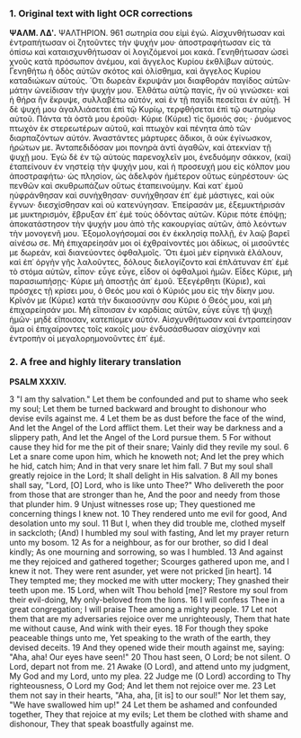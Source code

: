 ### 1. Original text with light OCR corrections

**ΨΑΛΜ. ΛΔʹ.**
ΨΑΛΤΗΡΙΟΝ.
961
σωτηρία σου εἰμὶ ἐγώ. Αἰσχυνθήτωσαν καὶ ἐντραπήτωσαν οἱ ζητοῦντες
τὴν ψυχήν μου· ἀποστραφήτωσαν εἰς τὰ ὀπίσω καὶ καταισχυνθήτωσαν
οἱ λογιζόμενοί μοι κακά. Γενηθήτωσαν ὡσεὶ χνοῦς κατὰ πρόσωπον
ἀνέμου, καὶ ἄγγελος Κυρίου ἐκθλίβων αὐτούς. Γενηθήτω ἡ ὁδὸς αὐτῶν
σκότος καὶ ὀλίσθημα, καὶ ἄγγελος Κυρίου καταδιώκων αὐτούς.
Ὅτι δωρεὰν ἔκρυψάν μοι διαφθοράν παγίδος αὐτῶν· μάτην
ὠνείδισαν τὴν ψυχήν μου. Ἐλθάτω αὐτῷ παγίς, ἣν οὐ γινώσκει·
καὶ ἡ θήρα ἣν ἔκρυψε, συλλαβέτω αὐτόν, καὶ ἐν τῇ παγίδι πεσεῖται
ἐν αὐτῇ. Ἡ δὲ ψυχή μου ἀγαλλιάσεται ἐπὶ τῷ Κυρίῳ, τερφθήσεται
ἐπὶ τῷ σωτηρίῳ αὐτοῦ. Πάντα τὰ ὀστᾶ μου ἐροῦσι· Κύριε (Κύριε) τίς
ὅμοιός σοι; · ῥυόμενος πτωχὸν ἐκ στερεωτέρων αὐτοῦ, καὶ πτωχὸν
καὶ πένητα ἀπὸ τῶν διαρπαζόντων αὐτόν. Ἀναστάντες μάρτυρες
ἄδικοι, ἃ οὐκ ἐγίνωσκον, ἠρώτων με. Ἀνταπεδιδόσαν μοι πονηρὰ ἀντὶ
ἀγαθῶν, καὶ ἀτεκνίαν τῇ ψυχῇ μου. Ἐγὼ δὲ ἐν τῷ αὐτοὺς
παρενοχλεῖν μοι, ἐνεδυόμην σάκκον, (καὶ) ἐταπείνουν ἐν νηστείᾳ
τὴν ψυχήν μου, καὶ ἡ προσευχή μου εἰς κόλπον μου ἀποστραφήτω·
ὡς πλησίον, ὡς ἀδελφὸν ἡμέτερον οὕτως εὐηρέστουν· ὡς πενθῶν
καὶ σκυθρωπάζων οὕτως ἐταπεινούμην. Καὶ κατ᾽ ἐμοῦ ηὐφράνθησαν
καὶ συνήχθησαν· συνήχθησαν ἐπ᾽ ἐμὲ μάστιγες, καὶ οὐκ ἔγνων·
διεσχίσθησαν καὶ οὐ κατενύγησαν. Ἐπείρασάν με, ἐξεμυκτήρισάν
με μυκτηρισμόν, ἔβρυξαν ἐπ᾽ ἐμὲ τοὺς ὀδόντας αὐτῶν. Κύριε πότε
ἐπόψῃ; ἀποκατάστησον τὴν ψυχήν μου ἀπὸ τῆς κακουργίας αὐτῶν,
ἀπὸ λεόντων τὴν μονογενῆ μου. Ἐξομολογήσομαί σοι ἐν ἐκκλησίᾳ
πολλῇ, ἐν λαῷ βαρεῖ αἰνέσω σε. Μὴ ἐπιχαρείησάν μοι οἱ ἐχθραίνοντές
μοι ἀδίκως, οἱ μισοῦντές με δωρεάν, καὶ διανεύοντες ὀφθαλμοῖς.
Ὅτι ἐμοὶ μὲν εἰρηνικὰ ἐλάλουν, καὶ ἐπ᾽ ὀργὴν γῆς λαλοῦντες,
δόλους διελογίζοντο καὶ ἐπλάτυναν ἐπ᾽ ἐμὲ τὸ στόμα αὐτῶν, εἶπον·
εὖγε εὖγε, εἶδον οἱ ὀφθαλμοὶ ἡμῶν. Εἶδες Κύριε, μὴ παρασιωπήσῃς·
Κύριε μὴ ἀποστῇς ἀπ᾽ ἐμοῦ. Ἐξεγέρθητι (Κύριε), καὶ πρόσχες τῇ
κρίσει μου, ὁ Θεός μου καὶ ὁ Κύριός μου εἰς τὴν δίκην μου. Κρῖνόν
με (Κύριε) κατὰ τὴν δικαιοσύνην σου Κύριε ὁ Θεός μου, καὶ μὴ
ἐπιχαρείησάν μοι. Μὴ εἴποισαν ἐν καρδίαις αὐτῶν, εὖγε εὖγε τῇ
ψυχῇ ἡμῶν· μηδὲ εἴποισαν, κατεπίομεν αὐτόν. Αἰσχυνθήτωσαν καὶ
ἐντραπείησαν ἅμα οἱ ἐπιχαίροντες τοῖς κακοῖς μου· ἐνδυσάσθωσαν
αἰσχύνην καὶ ἐντροπὴν οἱ μεγαλορημονοῦντες ἐπ᾽ ἐμέ.

### 2. A free and highly literary translation

**PSALM XXXIV.**

3 "I am thy salvation."
Let them be confounded and put to shame who seek my soul;
Let them be turned backward and brought to dishonour who devise evils against me.
4 Let them be as dust before the face of the wind,
And let the Angel of the Lord afflict them.
Let their way be darkness and a slippery path,
And let the Angel of the Lord pursue them.
5 For without cause they hid for me the pit of their snare;
Vainly did they revile my soul.
6 Let a snare come upon him, which he knoweth not;
And let the prey which he hid, catch him;
And in that very snare let him fall.
7 But my soul shall greatly rejoice in the Lord;
It shall delight in His salvation.
8 All my bones shall say, "Lord, [O] Lord, who is like unto Thee?"
Who delivereth the poor from those that are stronger than he,
And the poor and needy from those that plunder him.
9 Unjust witnesses rose up;
They questioned me concerning things I knew not.
10 They rendered unto me evil for good,
And desolation unto my soul.
11 But I, when they did trouble me, clothed myself in sackcloth;
(And) I humbled my soul with fasting,
And let my prayer return unto my bosom.
12 As for a neighbour, as for our brother, so did I deal kindly;
As one mourning and sorrowing, so was I humbled.
13 And against me they rejoiced and gathered together;
Scourges gathered upon me, and I knew it not.
They were rent asunder, yet were not pricked [in heart].
14 They tempted me; they mocked me with utter mockery;
They gnashed their teeth upon me.
15 Lord, when wilt Thou behold [me]?
Restore my soul from their evil-doing,
My only-beloved from the lions.
16 I will confess Thee in a great congregation;
I will praise Thee among a mighty people.
17 Let not them that are my adversaries rejoice over me unrighteously,
Them that hate me without cause,
And wink with their eyes.
18 For though they spoke peaceable things unto me,
Yet speaking to the wrath of the earth, they devised deceits.
19 And they opened wide their mouth against me, saying:
"Aha, aha! Our eyes have seen!"
20 Thou hast seen, O Lord; be not silent.
O Lord, depart not from me.
21 Awake (O Lord), and attend unto my judgment,
My God and my Lord, unto my plea.
22 Judge me (O Lord) according to Thy righteousness, O Lord my God;
And let them not rejoice over me.
23 Let them not say in their hearts, "Aha, aha, [it is] to our soul!"
Nor let them say, "We have swallowed him up!"
24 Let them be ashamed and confounded together,
They that rejoice at my evils;
Let them be clothed with shame and dishonour,
They that speak boastfully against me.